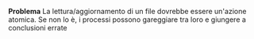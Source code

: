 **Problema**
La lettura/aggiornamento di un file dovrebbe essere un'azione atomica. Se non lo è, i processi possono gareggiare tra loro e giungere a conclusioni errate


